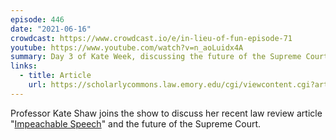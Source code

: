 ```yaml
---
episode: 446
date: "2021-06-16"
crowdcast: https://www.crowdcast.io/e/in-lieu-of-fun-episode-71
youtube: https://www.youtube.com/watch?v=n_aoLuidx4A
summary: Day 3 of Kate Week, discussing the future of the Supreme Court
links:
  - title: Article
    url: https://scholarlycommons.law.emory.edu/cgi/viewcontent.cgi?article=1399&context=elj
---
```

Professor Kate Shaw joins the show to discuss her recent law review article "[Impeachable Speech][art]" and the future of the Supreme Court.

[art]: https://scholarlycommons.law.emory.edu/cgi/viewcontent.cgi?article=1399&context=elj

